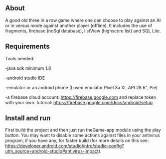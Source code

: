 ## About
A good old three in a row game where one can choose to play against an AI or in versus mode against another player (offline).
It includes the use of fragments, firebase (noSql database), listView (highscore list) and SQL Lite.    

## Requirements
Tools needed: 

-java sdk minimum 1.8

-android studio IDE

-emulator or an android phone (I used emulator Pixel 3a XL API 28 6", Pie)

-a firebase cloud account: https://firebase.google.com and replace token with your own.
tutorial:  https://firebase.google.com/docs/android/setup


## Install and run
First build the project and then just run theGame-app module using the play button. You may want to disable some actions against files in your antivirus program, if you have any, for faster build (for more details on this see: https://developer.android.com/studio/intro/studio-config?utm_source=android-studio#antivirus-impact).  
